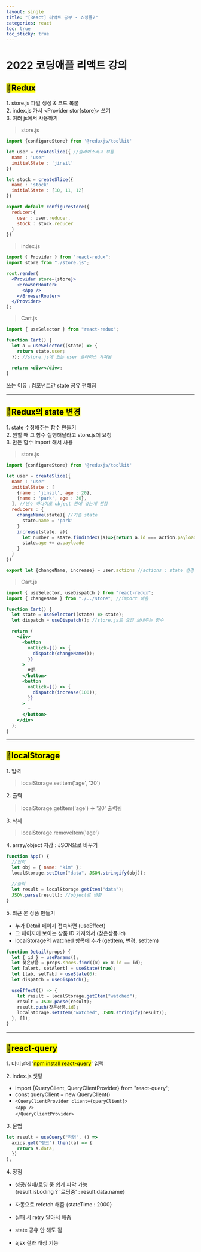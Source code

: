 ```yaml
---
layout: single
title: "[React] 리액트 공부 - 쇼핑몰2"
categories: react
toc: true
toc_sticky: true
---
```


# 2022 코딩애플 리액트 강의

## <mark class="pink"> 📂Redux </mark>

1\. store.js 파일 생성 & 코드 복붙  
2\. index.js 가서 <Provider stor{store}> 쓰기  
3\. 여러 js에서 사용하기

> store.js

```jsx
import {configureStore} from '@reduxjs/toolkit'

let user = createSlice({ //슬라이스라고 부름
  name : 'user'
  initialState : 'jinsil'
})

let stock = createSlice({
  name : 'stock'
  initialState : [10, 11, 12]
})

export default configureStore({
  reducer:{
    user : user.reducer,
    stock : stock.reducer
  }
})
```

> index.js

```jsx
import { Provider } from "react-redux";
import store from "./store.js";

root.render(
  <Provider store={store}>
    <BrowserRouter>
      <App />
    </BrowserRouter>
  </Provider>
);
```

> Cart.js

```jsx
import { useSelector } from "react-redux";

function Cart() {
  let a = useSelector((state) => {
    return state.user;
  }); //store.js에 있는 user 슬라이스 가져옴

  return <div></div>;
}
```

쓰는 이유 : 컴포넌트간 state 공유 편해짐

---

## <mark class="pink"> 📂Redux의 state 변경</mark>

1\. state 수정해주는 함수 만들기  
2\. 원할 때 그 함수 실행해달라고 store.js에 요청  
3\. 만든 함수 import 해서 사용

> store.js

```jsx
import {configureStore} from '@reduxjs/toolkit'

let user = createSlice({
  name : 'user'
  initialState : [
    {name : 'jinsil', age : 20},
    {name : 'park', age : 30},
  ], //변수 하나여도 object 안에 넣는게 편함
  reducers : {
    changeName(state){ //기존 state
      state.name = 'park'
    }
    increase(state, a){
      let number = state.findIndex((a)=>{return a.id === action.payload})
      state.age += a.payloade
    }
  }
})

export let {changeName, increase} = user.actions //actions : state 변경 함수들
```

> Cart.js

```jsx
import { useSelector, useDispatch } from "react-redux";
import { changeName } from "./../store"; //import 해옴

function Cart() {
  let state = useSelector((state) => state);
  let dispatch = useDispatch(); //store.js로 요청 보내주는 함수

  return (
    <div>
      <button
        onClick={() => {
          dispatch(changeName());
        }}
      >
        버튼
      </button>
      <button
        onClick={() => {
          dispatch(increase(100));
        }}
      >
        +
      </button>
    </div>
  );
}
```

---

## <mark class="pink"> 📂localStorage </mark>

1\. 입력

> localStorage.setItem('age', '20')

2\. 출력

> localStorage.getItem('age') → '20' 출력됨

3\. 삭제

> localStorage.removeItem('age')

4\. array/object 저장 : JSON으로 바꾸기

```jsx
function App() {
  //입력
  let obj = { name: "kim" };
  localStorage.setItem("data", JSON.stringify(obj));

  //출력
  let result = localStorage.getItem("data");
  JSON.parse(result); //object로 변환
}
```

5\. 최근 본 상품 만들기

- 누가 Detail 페이지 접속하면 (useEffect)
- 그 페이지에 보이는 상품 ID 가져와서 (찾은상품.id)
- localStorage의 watched 항목에 추가 (getItem, 변경, setItem)

```jsx
function Detail(props) {
  let { id } = useParams();
  let 찾은상품 = props.shoes.find((x) => x.id == id);
  let [alert, setAlert] = useState(true);
  let [tab, setTab] = useState(0);
  let dispatch = useDispatch();

  useEffect(() => {
    let result = localStorage.getItem("watched");
    result = JSON.parse(result);
    result.push(찾은상품.id);
    localStorage.setItem("watched", JSON.stringify(result));
  }, []);
}
```

---

## <mark class="pink"> 📂react-query </mark>

1\. 터미널에 '<mark class="yellow">npm install react-query</mark>' 입력

2\. index.js 셋팅

- import {QueryClient, QueryClientProvider} from "react-query";
- const queryClient = new QueryClient()
- `<QueryClientProvider client={queryClient}>`  
   `<App />`  
  `</QueryClientProvider>`

3\. 문법

```jsx
let result = useQuery("작명", () =>
  axios.get("링크").then((a) => {
    return a.data;
  })
);
```

4\. 장점

- 성공/실패/로딩 중 쉽게 파악 가능  
  {result.isLoding ? '로딩중' : result.data.name}

- 자동으로 refetch 해줌
  {stateTime : 2000}

- 실패 시 retry 알아서 해줌

- state 공유 안 해도 됨

- ajsx 결과 캐싱 기능
